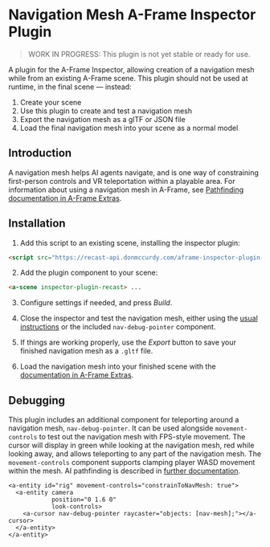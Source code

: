 # Navigation Mesh A-Frame Inspector Plugin

> WORK IN PROGRESS: This plugin is not yet stable or ready for use.

A plugin for the A-Frame Inspector, allowing creation of a navigation mesh while from an existing A-Frame scene. This plugin should not be used at runtime, in the final scene — instead:

1. Create your scene
2. Use this plugin to create and test a navigation mesh
3. Export the navigation mesh as a glTF or JSON file
4. Load the final navigation mesh into your scene as a normal model

## Introduction

A navigation mesh helps AI agents navigate, and is one way of constraining first-person controls and VR teleportation within a playable area. For information about using a navigation mesh in A-Frame, see [Pathfinding documentation in A-Frame Extras](https://github.com/donmccurdy/aframe-extras/tree/master/src/pathfinding).

## Installation

1. Add this script to an existing scene, installing the inspector plugin:

```html
<script src="https://recast-api.donmccurdy.com/aframe-inspector-plugin-recast.js"></script>
```

2. Add the plugin component to your scene:

```html
<a-scene inspector-plugin-recast> ...
```

3. Configure settings if needed, and press *Build*.

4. Close the inspector and test the navigation mesh, either using the [usual instructions](https://github.com/donmccurdy/aframe-extras/tree/master/src/pathfinding) or the included `nav-debug-pointer` component.

5. If things are working properly, use the *Export* button to save your finished navigation mesh as a `.gltf` file.

6. Load the navigation mesh into your finished scene with the [documentation in A-Frame Extras](https://github.com/donmccurdy/aframe-extras/tree/master/src/pathfinding).

## Debugging

This plugin includes an additional component for teleporting around a navigation mesh, `nav-debug-pointer`. It can be used alongside `movement-controls` to test out the navigation mesh with FPS-style movement. The cursor will display in green while looking at the navigation mesh, red while looking away, and allows teleporting to any part of the navigation mesh. The `movement-controls` component supports clamping player WASD movement within the mesh. AI pathfinding is described in [further documentation](https://github.com/donmccurdy/aframe-extras/tree/master/src/pathfinding).

```
<a-entity id="rig" movement-controls="constrainToNavMesh: true">
  <a-entity camera
            position="0 1.6 0"
            look-controls>
    <a-cursor nav-debug-pointer raycaster="objects: [nav-mesh];"></a-cursor>
  </a-entity>
</a-entity>
```

